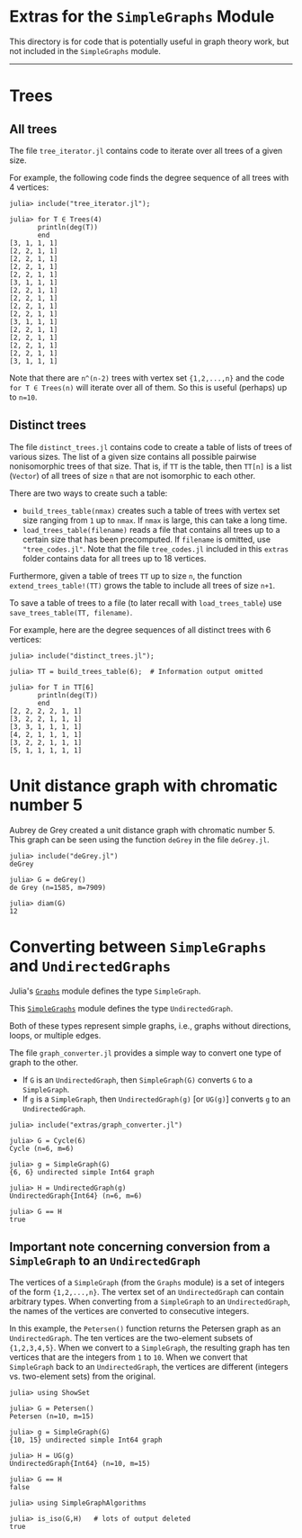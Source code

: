 # Extras for the `SimpleGraphs` Module

This directory is for code that is potentially useful in graph theory work, 
but not included in the `SimpleGraphs` module.
<hr>

# Trees

## All trees

The file `tree_iterator.jl` contains code to iterate over all trees of a given size.

For example, the following code finds the degree sequence of all trees with 4 vertices:
```
julia> include("tree_iterator.jl");

julia> for T ∈ Trees(4)
       println(deg(T))
       end
[3, 1, 1, 1]
[2, 2, 1, 1]
[2, 2, 1, 1]
[2, 2, 1, 1]
[2, 2, 1, 1]
[3, 1, 1, 1]
[2, 2, 1, 1]
[2, 2, 1, 1]
[2, 2, 1, 1]
[2, 2, 1, 1]
[3, 1, 1, 1]
[2, 2, 1, 1]
[2, 2, 1, 1]
[2, 2, 1, 1]
[2, 2, 1, 1]
[3, 1, 1, 1]
```
Note that there are `n^(n-2)` trees with vertex set `{1,2,...,n}` and 
the code `for T ∈ Trees(n)` will iterate over all of them. So this is
useful (perhaps) up to `n=10`.

## Distinct trees

The file `distinct_trees.jl` contains code to create a table of lists of 
trees of various sizes. The list of a given size contains all possible 
pairwise nonisomorphic trees of that size. That is, if `TT` is the table,
then `TT[n]` is a list (`Vector`) of all trees of size `n` that are not
isomorphic to each other.

There are two ways to create such a table:
+ `build_trees_table(nmax)` creates such a table of trees with vertex set size ranging from `1` up to `nmax`. If `nmax` is large, this can take a long time.
+ `load_trees_table(filename)` reads a file that contains all trees up to a certain size that has been precomputed. If `filename` is omitted, use `"tree_codes.jl"`. Note 
that the file `tree_codes.jl` included in this `extras` folder contains 
data for all trees up to 18 vertices.

Furthermore, given a table of trees `TT` up to size `n`, 
the function `extend_trees_table!(TT)` grows the table to include all trees of 
size `n+1`. 

To save a table of trees to a file (to later recall with `load_trees_table`) use 
`save_trees_table(TT, filename)`.

For example, here are the degree sequences of all distinct trees with 6 vertices:

```
julia> include("distinct_trees.jl");

julia> TT = build_trees_table(6);  # Information output omitted

julia> for T in TT[6]
       println(deg(T))
       end
[2, 2, 2, 2, 1, 1]
[3, 2, 2, 1, 1, 1]
[3, 3, 1, 1, 1, 1]
[4, 2, 1, 1, 1, 1]
[3, 2, 2, 1, 1, 1]
[5, 1, 1, 1, 1, 1]
```

# Unit distance graph with chromatic number 5

Aubrey de Grey created a unit distance graph with chromatic number 5. This graph can be seen using the function `deGrey` in the file `deGrey.jl`.

```
julia> include("deGrey.jl")
deGrey

julia> G = deGrey()
de Grey (n=1585, m=7909)

julia> diam(G)
12
```

# Converting between `SimpleGraphs` and  `UndirectedGraphs` 

Julia's [`Graphs`](https://github.com/JuliaGraphs/Graphs.jl) module defines the type `SimpleGraph`.

This [`SimpleGraphs`](https://github.com/scheinerman/SimpleGraphs.jl.git) module defines the
type `UndirectedGraph`. 

Both of these types represent simple graphs, i.e., graphs without directions, loops, or multiple edges. 


The file `graph_converter.jl` provides a simple way to convert one type of graph to the other.

+ If `G` is an `UndirectedGraph`, then `SimpleGraph(G)` converts `G` to a `SimpleGraph`.
+ If `g` is a `SimpleGraph`, then `UndirectedGraph(g)` [or `UG(g)`] converts `g` to an `UndirectedGraph`.

```
julia> include("extras/graph_converter.jl")

julia> G = Cycle(6)
Cycle (n=6, m=6)

julia> g = SimpleGraph(G)
{6, 6} undirected simple Int64 graph

julia> H = UndirectedGraph(g)
UndirectedGraph{Int64} (n=6, m=6)

julia> G == H
true
```


## Important note concerning conversion from a `SimpleGraph` to an `UndirectedGraph`


The vertices of a `SimpleGraph` (from the `Graphs` module) is a set of integers of the form `{1,2,...,n}`. The vertex set of an `UndirectedGraph` can contain
arbitrary types. When converting from a `SimpleGraph` to an `UndirectedGraph`, the names
of the vertices are converted to consecutive integers. 

In this example, the `Petersen()` function returns the Petersen graph as an `UndirectedGraph`. The ten vertices are the two-element subsets of `{1,2,3,4,5}`.
When we convert to a `SimpleGraph`, the resulting graph has ten vertices that are the integers from `1` to `10`. When we convert that `SimpleGraph` back to an `UndirectedGraph`, the 
vertices are different (integers vs. two-element sets) from the original. 

```
julia> using ShowSet

julia> G = Petersen()
Petersen (n=10, m=15)

julia> g = SimpleGraph(G)
{10, 15} undirected simple Int64 graph

julia> H = UG(g)
UndirectedGraph{Int64} (n=10, m=15)

julia> G == H  
false

julia> using SimpleGraphAlgorithms

julia> is_iso(G,H)   # lots of output deleted
true
```
